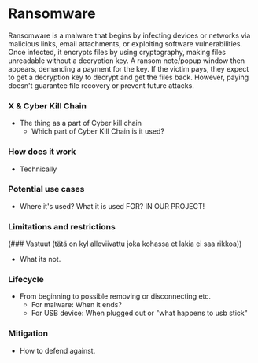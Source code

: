 # Ransomware
Ransomware is a malware that begins by infecting devices or networks via malicious links, email attachments, or exploiting software vulnerabilities. Once infected, it encrypts files by using cryptography, making files unreadable without a decryption key. A ransom note/popup window then appears, demanding a payment for the key.  If the victim pays, they expect to get a decryption key to decrypt and get the files back. However, paying doesn't guarantee file recovery or prevent future attacks. 

### X & Cyber Kill Chain
- The thing as a part of Cyber kill chain
    - Which part of Cyber Kill Chain is it used?

### How does it work
- Technically

### Potential use cases
- Where it's used? What it is used FOR? IN OUR PROJECT!

### Limitations and restrictions 
(### Vastuut (tätä on kyl alleviivattu joka kohassa et lakia ei saa rikkoa)) 
- What its not.

### Lifecycle
- From beginning to possible removing or disconnecting etc.
    - For malware: When it ends?
    - For USB device: When plugged out or "what happens to usb stick"

### Mitigation 
- How to defend against.
